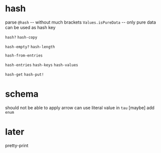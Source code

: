 # hash

parse `@hash` -- without much brackets
`Values.isPureData` -- only pure data can be used as hash key

`hash?`
`hash-copy`

`hash-empty?`
`hash-length`

`hash-from-entries`

`hash-entries`
`hash-keys`
`hash-values`

`hash-get`
`hash-put!`

# schema

should not be able to apply arrow
can use literal value in `tau`
[maybe] add `enum`

# later

pretty-print
